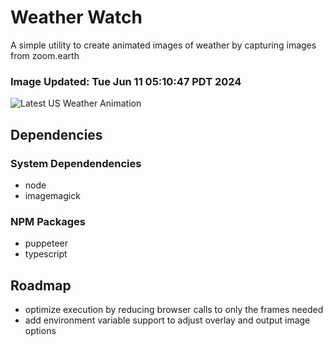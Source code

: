 # Weather Watch

A simple utility to create animated images of weather by capturing images from zoom.earth

### Image Updated: Tue Jun 11 05:10:47 PDT 2024

![Latest US Weather Animation](animations/2024-06-11.webp)

## Dependencies
### System Dependendencies
* node
* imagemagick
### NPM Packages
* puppeteer
* typescript

## Roadmap
* optimize execution by reducing browser calls to only the frames needed
* add environment variable support to adjust overlay and output image options
